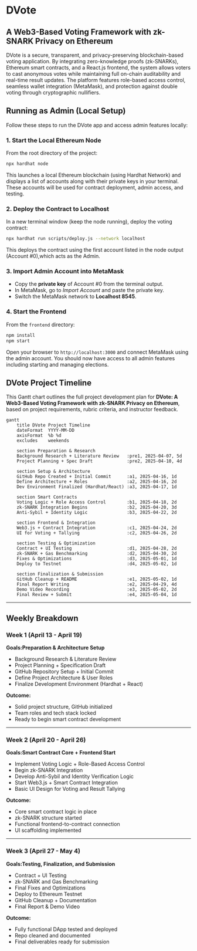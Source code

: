 # DVote 
## A Web3-Based Voting Framework with zk-SNARK Privacy on Ethereum
DVote is a secure, transparent, and privacy-preserving blockchain-based voting application. By integrating zero-knowledge proofs (zk-SNARKs), Ethereum smart contracts, and a React.js frontend, the system allows voters to cast anonymous votes while maintaining full on-chain auditability and real-time result updates. The platform features role-based access control, seamless wallet integration (MetaMask), and protection against double voting through cryptographic nullifiers.

## Running as Admin (Local Setup)

Follow these steps to run the DVote app and access admin features locally:

### 1. Start the Local Ethereum Node
From the root directory of the project:
```bash
npx hardhat node
```

This launches a local Ethereum blockchain (using Hardhat Network) and displays a list of accounts along with their private keys in your terminal. These accounts will be used for contract deployment, admin access, and testing.

### 2. Deploy the Contract to Localhost
In a new terminal window (keep the node running), deploy the voting contract:
```bash
npx hardhat run scripts/deploy.js --network localhost
```

This deploys the contract using the first account listed in the node output (Account #0),which acts as the Admin.

### 3. Import Admin Account into MetaMask
- Copy the **private key** of Account #0 from the terminal output.
- In MetaMask, go to *Import Account* and paste the private key.
- Switch the MetaMask network to **Localhost 8545**.

### 4. Start the Frontend
From the `frontend` directory:
```bash
npm install
npm start
```

Open your browser to `http://localhost:3000` and connect MetaMask using the admin account. You should now have access to all admin features including starting and managing elections.

## DVote Project Timeline

This Gantt chart outlines the full project development plan for **DVote: A Web3-Based Voting Framework with zk-SNARK Privacy on Ethereum**, based on project requirements, rubric criteria, and instructor feedback.

```mermaid
gantt
    title DVote Project Timeline
    dateFormat  YYYY-MM-DD
    axisFormat  %b %d
    excludes    weekends

    section Preparation & Research
    Background Research + Literature Review   :pre1, 2025-04-07, 5d
    Project Planning + Spec Draft             :pre2, 2025-04-10, 4d

    section Setup & Architecture
    GitHub Repo Created + Initial Commit      :a1, 2025-04-16, 1d
    Define Architecture + Roles               :a2, 2025-04-16, 2d
    Dev Environment Finalized (Hardhat/React) :a3, 2025-04-17, 1d

    section Smart Contracts
    Voting Logic + Role Access Control        :b1, 2025-04-18, 2d
    zk-SNARK Integration Begins               :b2, 2025-04-20, 3d
    Anti-Sybil + Identity Logic               :b3, 2025-04-22, 2d

    section Frontend & Integration
    Web3.js + Contract Integration            :c1, 2025-04-24, 2d
    UI for Voting + Tallying                  :c2, 2025-04-26, 2d

    section Testing & Optimization
    Contract + UI Testing                     :d1, 2025-04-28, 2d
    zk-SNARK + Gas Benchmarking               :d2, 2025-04-30, 2d
    Fixes & Optimizations                     :d3, 2025-05-01, 1d
    Deploy to Testnet                         :d4, 2025-05-02, 1d

    section Finalization & Submission
    GitHub Cleanup + README                   :e1, 2025-05-02, 1d
    Final Report Writing                      :e2, 2025-04-29, 4d
    Demo Video Recording                      :e3, 2025-05-02, 2d
    Final Review + Submit                     :e4, 2025-05-04, 1d
```
---

## Weekly Breakdown

### Week 1 (April 13 - April 19)

**Goals:Preparation & Architecture Setup**
- Background Research & Literature Review  
- Project Planning + Specification Draft  
- GitHub Repository Setup + Initial Commit  
- Define Project Architecture & User Roles  
- Finalize Development Environment (Hardhat + React)  

**Outcome:**
- Solid project structure, GitHub initialized  
- Team roles and tech stack locked  
- Ready to begin smart contract development  

---

### Week 2 (April 20 - April 26)

**Goals:Smart Contract Core + Frontend Start**
- Implement Voting Logic + Role-Based Access Control  
- Begin zk-SNARK Integration  
- Develop Anti-Sybil and Identity Verification Logic  
- Start Web3.js + Smart Contract Integration  
- Basic UI Design for Voting and Result Tallying  

**Outcome:**
- Core smart contract logic in place  
- zk-SNARK structure started  
- Functional frontend-to-contract connection  
- UI scaffolding implemented  

---

### Week 3 (April 27 - May 4)

**Goals:Testing, Finalization, and Submission**
- Contract + UI Testing  
- zk-SNARK and Gas Benchmarking  
- Final Fixes and Optimizations  
- Deploy to Ethereum Testnet  
- GitHub Cleanup + Documentation  
- Final Report & Demo Video  

**Outcome:**
- Fully functional DApp tested and deployed  
- Repo cleaned and documented  
- Final deliverables ready for submission  
